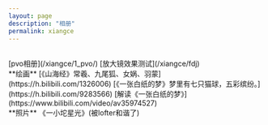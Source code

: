 ```yaml
---
layout: page
description: "相册"
permalink: xiangce
---
```

<title>相册 - 猫球社长</title>
<link rel="shortcut icon" href="/favicon.ico" type="image/x-icon"/>
<script src="/js/jquery.min.js"></script>
<br/>
[pvo相册](/xiangce/1_pvo/)  
[放大镜效果测试](/xiangce/fdj)  
<br>
**绘画**  
[《山海经》常羲、九尾狐、女娲、羽蒙](https://h.bilibili.com/1326006)  
[《一张白纸的梦》梦里有七只猫球，五彩缤纷。](https://h.bilibili.com/9283566)  
[解读《一张白纸的梦》](https://www.bilibili.com/video/av35974527)  
<br>
**照片**  
《一小坨星光》(被lofter和谐了)  






